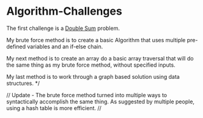 # Algorithm-Challenges

The first challenge is a <a href="https://github.com/chrishamlin98/Algorithm-Challenges/tree/master/Double%20Sum">Double Sum</a> problem.

My brute force method is to create a basic Algorithm that uses multiple
pre-defined variables and an if-else chain.

My next method is to create an array do a basic array traversal that will
do the same thing as my brute force method, without specified inputs.

My last method is to work through a graph based solution using data structures.
*/

// Update - The brute force method turned into multiple ways to syntactically
accomplish the same thing.  As suggested by multiple people, using a hash table
is more efficient. //

